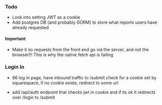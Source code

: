 ### Todo
- Look into setting JWT as a cookie
- Add postgres DB (and probably GORM) to store what reports users have already requested


#### Important
- Make it so requests from the front end go via the server, and not the browser!!! This is why the native fetch api is failing

### Login In
- 86 log in page, have inbound traffic to /submit check for a cookie set by squarespace, if no cookie exists, redirect to some url

- add /api/auth endpoint that checks jwt in cookie and if its ok it redirects over /login to /submit